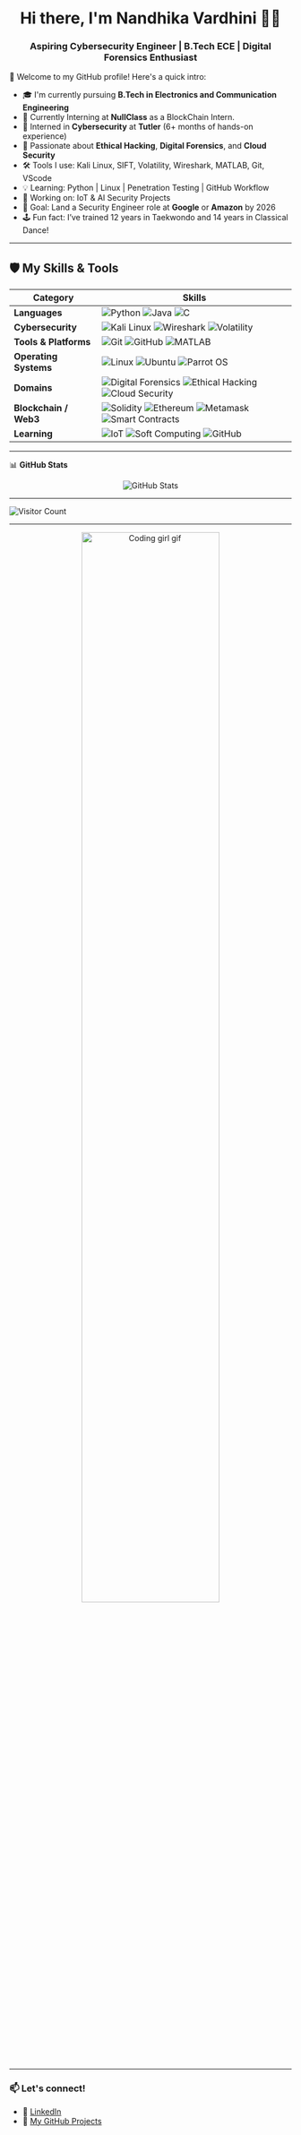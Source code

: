 <h1 align="center">Hi there, I'm Nandhika Vardhini 👩‍💻</h1>
<h3 align="center">Aspiring Cybersecurity Engineer | B.Tech ECE | Digital Forensics Enthusiast</h3>

🌟 Welcome to my GitHub profile! Here's a quick intro:

- 🎓 I'm currently pursuing **B.Tech in Electronics and Communication Engineering**
- 🌈 Currently Interning at **NullClass** as a BlockChain Intern. 
- 💼 Interned in **Cybersecurity** at **Tutler** (6+ months of hands-on experience)
- 🔐 Passionate about **Ethical Hacking**, **Digital Forensics**, and **Cloud Security**
- 🛠️ Tools I use: Kali Linux, SIFT, Volatility, Wireshark, MATLAB, Git, VScode
- 💡 Learning: Python | Linux | Penetration Testing | GitHub Workflow
- 🧠 Working on: IoT & AI Security Projects
- 🚀 Goal: Land a Security Engineer role at **Google** or **Amazon** by 2026  
- 🕹️ Fun fact: I’ve trained 12 years in Taekwondo and 14 years in Classical Dance!

---

## 🛡️ My Skills & Tools

| Category              | Skills                                                                                                                                 |
|-----------------------|-----------------------------------------------------------------------------------------------------------------------------------------|
| **Languages**         | ![Python](https://img.shields.io/badge/Python-3670A0?style=for-the-badge&logo=python&logoColor=ffdd54) ![Java](https://img.shields.io/badge/Java-ED8B00?style=for-the-badge&logo=java&logoColor=white) ![C](https://img.shields.io/badge/C-00599C?style=for-the-badge&logo=c) |
| **Cybersecurity**     | ![Kali Linux](https://img.shields.io/badge/Kali_Linux-557C94?style=for-the-badge&logo=kalilinux&logoColor=white) ![Wireshark](https://img.shields.io/badge/Wireshark-1679A7?style=for-the-badge&logo=wireshark&logoColor=white) ![Volatility](https://img.shields.io/badge/Volatility-4B0082?style=for-the-badge&logo=ghost&logoColor=white) |
| **Tools & Platforms** | ![Git](https://img.shields.io/badge/Git-F05032?style=for-the-badge&logo=git&logoColor=white) ![GitHub](https://img.shields.io/badge/GitHub-181717?style=for-the-badge&logo=github) ![MATLAB](https://img.shields.io/badge/MATLAB-0076A8?style=for-the-badge&logo=Mathworks&logoColor=white) |
| **Operating Systems** | ![Linux](https://img.shields.io/badge/Linux-FCC624?style=for-the-badge&logo=linux&logoColor=black) ![Ubuntu](https://img.shields.io/badge/Ubuntu-E95420?style=for-the-badge&logo=ubuntu&logoColor=white) ![Parrot OS](https://img.shields.io/badge/Parrot_OS-00b894?style=for-the-badge&logo=linux&logoColor=white) |
| **Domains**           | ![Digital Forensics](https://img.shields.io/badge/Digital_Forensics-blueviolet?style=for-the-badge&logo=hackthebox) ![Ethical Hacking](https://img.shields.io/badge/Ethical_Hacking-black?style=for-the-badge&logo=hackthebox) ![Cloud Security](https://img.shields.io/badge/Cloud_Security-4285F4?style=for-the-badge&logo=googlecloud) |
| **Blockchain / Web3** | ![Solidity](https://img.shields.io/badge/Solidity-363636?style=for-the-badge&logo=solidity) ![Ethereum](https://img.shields.io/badge/Ethereum-3C3C3D?style=for-the-badge&logo=ethereum) ![Metamask](https://img.shields.io/badge/MetaMask-F6851B?style=for-the-badge&logo=metamask&logoColor=white) ![Smart Contracts](https://img.shields.io/badge/Smart_Contracts-0e76a8?style=for-the-badge) |
| **Learning**          | ![IoT](https://img.shields.io/badge/IoT-007ACC?style=for-the-badge&logo=raspberrypi&logoColor=white) ![Soft Computing](https://img.shields.io/badge/Soft_Computing-4B0082?style=for-the-badge) ![GitHub](https://img.shields.io/badge/GitHub_Workflows-2088FF?style=for-the-badge&logo=github) |


---

📊 **GitHub Stats**
<p align="center">
  <img src="https://github-readme-stats.vercel.app/api?username=novaquinnfox&show_icons=true&theme=radical" alt="GitHub Stats"/>
</p>

---

![Visitor Count](https://komarev.com/ghpvc/?username=novaquinnfox&style=flat-square&color=blue)

---

<p align="center">
  <img src="https://media.tenor.com/2uyENRmiUt0AAAAC/coding.gif" width="70%" alt="Coding girl gif"/>
</p>

---

### 📫 Let's connect!
- 💼 [LinkedIn](www.linkedin.com/in/nandhikavardhini)
- 🧠 [My GitHub Projects](https://github.com/novaquinnfox)

